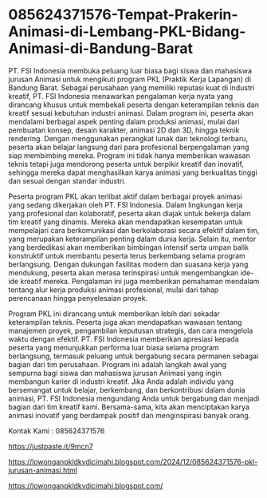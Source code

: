 # 085624371576-Tempat-Prakerin-Animasi-di-Lembang-PKL-Bidang-Animasi-di-Bandung-Barat
PT. FSI Indonesia membuka peluang luar biasa bagi siswa dan mahasiswa jurusan Animasi untuk mengikuti program PKL (Praktik Kerja Lapangan) di Bandung Barat. Sebagai perusahaan yang memiliki reputasi kuat di industri kreatif, PT. FSI Indonesia menawarkan pengalaman kerja nyata yang dirancang khusus untuk membekali peserta dengan keterampilan teknis dan kreatif sesuai kebutuhan industri animasi. Dalam program ini, peserta akan mendalami berbagai aspek penting dalam produksi animasi, mulai dari pembuatan konsep, desain karakter, animasi 2D dan 3D, hingga teknik rendering. Dengan menggunakan perangkat lunak dan teknologi terbaru, peserta akan belajar langsung dari para profesional berpengalaman yang siap membimbing mereka. Program ini tidak hanya memberikan wawasan teknis tetapi juga mendorong peserta untuk berpikir kreatif dan inovatif, sehingga mereka dapat menghasilkan karya animasi yang berkualitas tinggi dan sesuai dengan standar industri.

Peserta program PKL akan terlibat aktif dalam berbagai proyek animasi yang sedang dikerjakan oleh PT. FSI Indonesia. Dalam lingkungan kerja yang profesional dan kolaboratif, peserta akan diajak untuk bekerja dalam tim kreatif yang dinamis. Mereka akan mendapatkan kesempatan untuk mempelajari cara berkomunikasi dan berkolaborasi secara efektif dalam tim, yang merupakan keterampilan penting dalam dunia kerja. Selain itu, mentor yang berdedikasi akan memberikan bimbingan intensif serta umpan balik konstruktif untuk membantu peserta terus berkembang selama program berlangsung. Dengan dukungan fasilitas modern dan suasana kerja yang mendukung, peserta akan merasa terinspirasi untuk mengembangkan ide-ide kreatif mereka. Pengalaman ini juga memberikan pemahaman mendalam tentang alur kerja produksi animasi profesional, mulai dari tahap perencanaan hingga penyelesaian proyek.

Program PKL ini dirancang untuk memberikan lebih dari sekadar keterampilan teknis. Peserta juga akan mendapatkan wawasan tentang manajemen proyek, pengambilan keputusan strategis, dan cara mengelola waktu dengan efektif. PT. FSI Indonesia memberikan apresiasi kepada peserta yang menunjukkan performa luar biasa selama program berlangsung, termasuk peluang untuk bergabung secara permanen sebagai bagian dari tim perusahaan. Program ini adalah langkah awal yang sempurna bagi siswa dan mahasiswa jurusan Animasi yang ingin membangun karier di industri kreatif. Jika Anda adalah individu yang bersemangat untuk belajar, berkembang, dan berkontribusi dalam dunia animasi, PT. FSI Indonesia mengundang Anda untuk bergabung dan menjadi bagian dari tim kreatif kami. Bersama-sama, kita akan menciptakan karya animasi inovatif yang berdampak positif dan menginspirasi banyak orang.

Kontak Kami : 085624371576

https://justpaste.it/9mcn7

https://lowonganpkldkvdicimahi.blogspot.com/2024/12/085624371576-pkl-jurusan-animasi.html

https://lowonganpkldkvdicimahi.blogspot.com/
